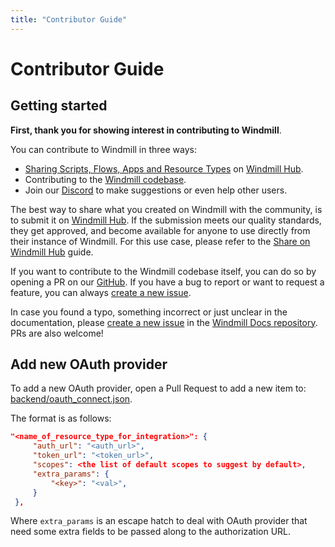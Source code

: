 ```yaml
---
title: "Contributor Guide"
---
```


# Contributor Guide

## Getting started

**First, thank you for showing interest in contributing to Windmill**.

You can contribute to Windmill in three ways:

- [Sharing Scripts, Flows, Apps and Resource Types](../1_share_on_hub/index.md)
  on [Windmill Hub](https://hub.windmill.dev/).
- Contributing to the
  [Windmill codebase](https://github.com/windmill-labs/windmill).
- Join our [Discord](https://discord.com/invite/V7PM2YHsPB) to make suggestions or even help other users.

The best way to share what you created on Windmill with the community, is to
submit it on [Windmill Hub](https://hub.windmill.dev/). If the submission meets our quality
standards, they get approved, and become available for anyone to use directly
from their instance of Windmill. For this use case, please refer to the
[Share on Windmill Hub](../1_share_on_hub/index.md) guide.

If you want to contribute to the Windmill codebase itself, you can do so by
opening a PR on our [GitHub](https://github.com/windmill-labs/windmill). If you
have a bug to report or want to request a feature, you can always
[create a new issue](https://github.com/windmill-labs/windmill/issues/new/choose).

In case you found a typo, something incorrect or just unclear in the
documentation, please
[create a new issue](https://github.com/windmill-labs/windmilldocs/issues/new)
in the
[Windmill Docs repository](https://github.com/windmill-labs/windmilldocs). PRs
are also welcome!

## Add new OAuth provider

To add a new OAuth provider, open a Pull Request to add a new item to:
[backend/oauth_connect.json](https://github.com/windmill-labs/windmill/blob/main/backend/oauth_connect.json).

The format is as follows:

```json
"<name_of_resource_type_for_integration>": {
     "auth_url": "<auth_url>",
     "token_url": "<token_url>",
     "scopes": <the list of default scopes to suggest by default>,
     "extra_params": {
         "<key>": "<val>",
     }
 },
```

Where `extra_params` is an escape hatch to deal with OAuth provider that need
some extra fields to be passed along to the authorization URL.
